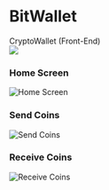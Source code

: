 # BitWallet
CryptoWallet (Front-End)
<br/>
![](https://github.com/saiban-ali/BitWallet/blob/master/ui-screenshots/Screenshot_2019-10-29-07-56-30.jpg)

### Home Screen

![Home Screen](https://github.com/saiban-ali/BitWallet/blob/master/ui-screenshots/Screenshot_2019-10-29-07-56-38.jpg)

### Send Coins

![Send Coins](https://github.com/saiban-ali/BitWallet/blob/master/ui-screenshots/Screenshot_2019-10-29-07-56-48.jpg)

### Receive Coins

![Receive Coins](https://github.com/saiban-ali/BitWallet/blob/master/ui-screenshots/Screenshot_2019-10-29-07-56-56.jpg)
